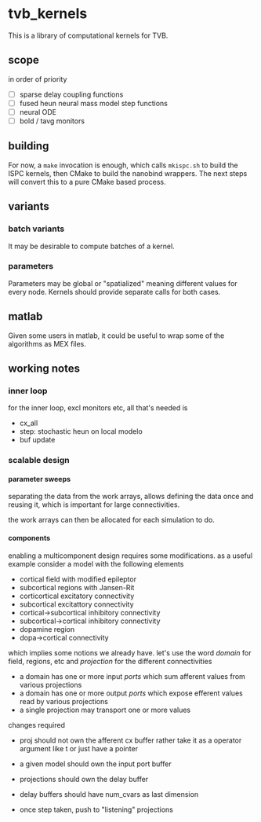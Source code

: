 # tvb_kernels

This is a library of computational kernels for TVB.

## scope

in order of priority

- [ ] sparse delay coupling functions
- [ ] fused heun neural mass model step functions
- [ ] neural ODE
- [ ] bold / tavg monitors

## building

For now, a `make` invocation is enough, which calls `mkispc.sh` to build
the ISPC kernels, then CMake to build the nanobind wrappers.  The next
steps will convert this to a pure CMake based process.
 
## variants

### batch variants

It may be desirable to compute batches of a kernel.

### parameters

Parameters may be global or "spatialized" meaning different
values for every node.  Kernels should provide separate calls
for both cases.

## matlab

Given some users in matlab, it could be useful to wrap some of the algorithms
as MEX files.

## working notes

### inner loop

for the inner loop, excl monitors etc, all that's needed is
- cx_all
- step: stochastic heun on local modelo
- buf update

### scalable design

#### parameter sweeps

separating the data from the work arrays, allows defining
the data once and reusing it, which is important for large
connectivities.

the work arrays can then be allocated for each simulation to do.

#### components

enabling a multicomponent design requires some modifications.
as a useful example consider a model with the following elements

- cortical field with modified epileptor
- subcortical regions with Jansen-Rit
- corticortical excitatory connectivity
- subcortical excitattory connectivity
- cortical->subcortical inhibitory connectivity
- subcortical->cortical inhibitory connectivity
- dopamine region
- dopa->cortical connectivity

which implies some notions we already have. let's use the
word *domain* for field, regions, etc and *projection* for
the different connectivities

- a domain has one or more input *ports* which sum afferent
  values from various projections
- a domain has one or more output *ports* which expose efferent
  values read by various projections
- a single projection may transport one or more values

changes required

- proj should not own the afferent cx buffer
  rather take it as a operator argument like t
  or just have a pointer
- a given model should own the input port buffer
- projections should own the delay buffer
- delay buffers should have num_cvars as last dimension

- once step taken, push to "listening" projections

